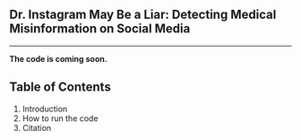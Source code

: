 ## Dr. Instagram May Be a Liar: Detecting Medical Misinformation on Social Media
---
**The code is coming soon.**

## Table of Contents
1. Introduction
2. How to run the code
3. Citation



